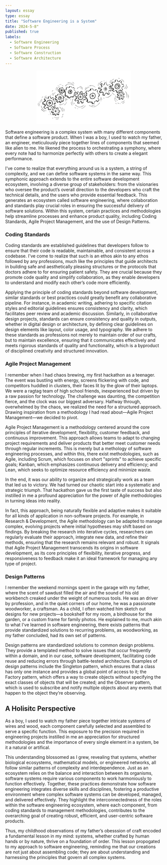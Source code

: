 ```yaml
---
layout: essay
type: essay
title: "Software Engineering is a System"
date: 2024-5-8"
published: true
labels:
  - Software Engineering
  - Software Process
  - Software Construction
  - Software Architecture
---
```


<div style="text-align: center;">
    <img src="../img/software-engineering-is-a-system/cogwheel.png" alt="Software Engineering as a Cogwheel Analogy" style="width:60%; height:30%;">
</div>

Software engineering is a complex system with many different components that define a software product. When I was a boy, I used to watch my father, an engineer, meticulously piece together lines of components that seemed like alien to me. He likened the process to orchestrating a symphony, where every note had to harmonize perfectly with others to create a elegant performance.

I've come to realize that everything around us is a system, a string of complexity, and we can define software systems in the same way. This symphonic approach extends to the entire software development ecosystem, involving a diverse group of stakeholders: from the visionaries who oversee the product’s overall direction to the developers who craft the technical details, and the users who provide essential feedback. This generates an ecosystem called software engineering, where collaboration and standards play crucial roles in ensuring the successful delivery of software solutions. Within this system, certain practices and methodologies help streamline processes and enhance product quality, including Coding Standards, Agile Project Management, and the use of Design Patterns.

### Coding Standards

Coding standards are established guidelines that developers follow to ensure that their code is readable, maintainable, and consistent across a codebase. I've come to realize that such is an ethos akin to any ethos followed by any professions, much like the principles that guide architects in building safe and aesthetically pleasing structures or the protocols that doctors adhere to for ensuring patient safety. They are crucial because they promote code quality and simplify collaboration, as they enable developers to understand and modify each other’s code more efficiently.

Applying the principle of coding standards beyond software development, similar standards or best practices could greatly benefit any collaborative pipeline. For instance, in academic writing, adhering to specific citation styles and editorial guidelines ensures consistency and clarity, which facilitates peer review and academic discussion. Similarly, in collaborative design projects, standards can ensure consistency and quality in outputs, whether in digital design or architecture, by defining clear guidelines on design elements like layout, color usage, and typography.  We adhere to these standards as professions not merely to maintain order of our crafts, but to maintain excellence, ensuring that it communicates effectively and meets rigorous standards of quality and functionality, which is a byproduct of disciplined creativity and structured innovation.

### Agile Project Management

I remember when I had chaos brewing, my first hackathon as a teenager. The event was bustling with energy, screens flickering with code, and competitors huddled in clusters, their faces lit by the glow of their laptops. We were a ragtag team of high school friends, inexperienced but driven by a raw passion for technology. The challenge was daunting, the competition fierce, and the clock was our biggest adversary. Halfway through, overwhelmed by the chaos, we realized the need for a structured approach. Drawing inspiration from a methodology I had read about—Agile Project Management—we decided to pivot.

Agile Project Management is a methodology centered around the core principles of iterative development, flexibility, customer feedback, and continuous improvement. This approach allows teams to adapt to changing project requirements and deliver products that better meet customer needs through regular increments. This is merely but a methology of software engineering processes, and within this, there exist methodologies, such as Agile, including Scrum, which focuses on short "sprints" to achieve specific goals; Kanban, which emphasizes continuous delivery and efficiency; and Lean, which seeks to optimize resource efficiency and minimize waste.

In the end, it was our ability to organize and strategically work as a team that led us to victory. We had turned our chaotic start into a systematic and strategic triumph. That hackathon gave us the first taste of success but also instilled in me a profound appreciation for the power of Agile methodologies in turning ideas into reality.

In fact, this approach, being naturally flexible and adaptive makes it suitable for all kinds of application in non-software projects. For example, in Research & Development, the Agile methodology can be adapted to manage complex, evolving projects where initial hypotheses may shift based on findings. By breaking the research into iterative cycles, researchers can regularly evaluate their approach, integrate new data, and refine their methods, ensuring that the research remains relevant and robust. It signals that Agile Project Management transcends its origins in software development, as its core principles of flexibility, iterative progress, and responsiveness to feedback make it an ideal framework for managing any type of project.


### Design Patterns

I remember the weekend mornings spent in the garage with my father, where the scent of sawdust filled the air and the sound of his old workbench creaked under the weight of numerous tools. He was an driver by profession, and in the quiet corners of our home, he was a passionate woodworker, a craftsman. As a child, I often watched him sketch out designs for new projects—a bookshelf for my room, a birdhouse for the garden, or a custom frame for family photos. He explained to me, much akin to what I've learned in software engineering, there exists patterns that provide standardized solutions to recurring problems, as woodworking, as my father concluded, had its own set of patterns.

Design patterns are standardized solutions to common design problems. They provide a templated method to solve issues that occur frequently within a domain, and in our case, software development, facilitating code reuse and reducing errors through battle-tested architecture. Examples of design patterns include the Singleton pattern, which ensures that a class has only one instance and provides a global point of access to it; the Factory pattern, which offers a way to create objects without specifying the exact classes of objects that will be created; and the Observer pattern, which is used to subscribe and notify multiple objects about any events that happen to the object they’re observing.

## A Holisitc Perspective

As a boy, I used to watch my father piece together intricate systems of wires and wood, each component carefully selected and assembled to serve a specific function. This exposure to the precision required in engineering projects instilled in me an appreciation for structured methodologies and the importance of every single element in a system, be it a natural or artifical.

This understanding blossomed as I grew, revealing that systems, whether biological ecosystems, mathematical models, or engineered networks, all follow similar patterns of complexity and interdependence. Just as an ecosystem relies on the balance and interaction between its organisms, software systems require various components to work harmoniously to function effectively. Together, these practices demonstrate how software engineering integrates diverse skills and disciplines, fostering a productive environment where complex software systems can be developed, managed, and delivered effectively. They highlight the interconnectedness of the roles within the software engineering ecosystem, where each component, from coding standards to management methodologies, contributes to the overarching goal of creating robust, efficient, and user-centric software products.

Thus, my childhood observations of my father’s obesssion of craft encoded a fundamental lesson in my mind: systems, whether crafted by human hands or by nature, thrive on a foundation of order. This lesson propogated to my approach to software engineering, reminding me that our creations are not just about assembling code; they are about understanding and harnessing the principles that govern all complex systems.
